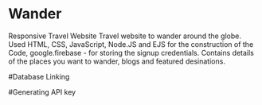 # Wander
Responsive Travel Website
Travel website to wander around the globe.
Used HTML, CSS, JavaScript, Node.JS and EJS for the construction of the Code, google.firebase - for storing the signup credentials.
Contains details of the places you want to wander, blogs and featured desinations.

#Database Linking


#Generating API key
